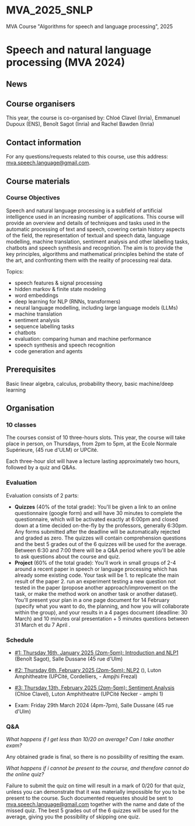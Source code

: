 # MVA_2025_SNLP
MVA Course "Algorithms for speech and language processing", 2025 

# Speech and natural language processing (MVA 2024)

## News


## Course organisers

This year, the course is co-organised by: Chloé Clavel (Inria), Emmanuel Dupoux (ENS), Benoît Sagot (Inria) and Rachel Bawden (Inria) 


## Contact information

For any questions/requests related to this course, use this address: mva.speech.language@gmail.com.

## Course materials

### Course Objectives

Speech and natural language processing is a subfield of artificial intelligence used in an increasing number of applications. This course will provide an overview and details of techniques and tasks used in the automatic processing of text and speech, covering certain history aspects of the field, the representation of textual and speech data, language modelling, machine translation, sentiment analysis and other labelling tasks, chatbots and speech synthesis and recognition. The aim is to provide the key principles, algorithms and mathematical principles behind the state of the art, and confronting them with the reality of processing real data. 

Topics:

- speech features & signal processing
- hidden markov & finite state modeling
- word embeddings
- deep learning for NLP (RNNs, transformers)
- neural language modelling, including large language models (LLMs)
- machine translation
- sentiment analysis
- sequence labelling tasks
- chatbots
- evaluation: comparing human and machine performance
- speech synthesis and speech recognition
- code generation and agents


## Prerequisites

Basic linear algebra, calculus, probability theory, basic machine/deep learning

## Organisation

### 10 classes

The courses consist of 10 three-hours slots. This year, the course will take place in person, on Thursdays, from 2pm to 5pm, at the Ecole Normale Supérieure, (45 rue d'ULM) or UPCité.

Each three-hour slot will have a lecture lasting approximately two hours, followed by a quiz and Q&As.

### Evaluation

Evaluation consists of 2 parts:
- **Quizzes** (40% of the total grade): You'll be given a link to an online questionnaire (google form) and will have 30 minutes to complete the questionnaire, which will be activated exactly at 6:00pm and closed down at a time decided on-the-fly by the professors, generally 6:30pm. Any forms submitted after the deadline will be automatically rejected and graded as zero. The quizzes will contain comprehension questions and the best 5 grades out of the 6 quizzes will be used for the average. Between 6:30 and 7:00 there will be a Q&A period where you'll be able to ask questions about the course and quiz.
- **Project** (60% of the total grade): You'll work in small groups of 2-4 around a recent paper in speech or language processing which has already some existing code. Your task will be 1. to replicate the main result of the paper 2. run an experiment testing a new question not tested in the paper (propose another approach/improvement on the task, or make the method work on another task or another dataset). You'll present your plan in a one page document for 14 February (specify what you want to do, the planning, and how you will collaborate within the group), and your results in a 4 pages document (deadline: 30 March) and 10 minutes oral presentation + 5 minutes questions between 31 March et du 7 April .

### Schedule

- [#1: Thursday  16th, January  2025 (2pm-5pm): Introduction and NLP1](https://github.com/rbawden/MVA_2024_SL/tree/main/Course_%231) (Benoît Sagot), Salle Dussane (45 rue d'Ulm)
- [#2: Thursday 6th, February 2025 (2pm-5pm): NLP2](https://github.com/rbawden/MVA_2024_SL/tree/main/Course_%232) (), Luton Amphitheatre (UPCité, Cordelliers, - Ampjhi Frezal)
- [#3: Thursday 13th, February 2025 (2pm-5pm): Sentiment Analysis](https://github.com/rbawden/MVA_2024_SL/tree/main/Course_%232) (Chloe Clavel), Luton Amphitheatre (UPCité Necker - amphi 1)

- Exam: Friday 29th March 2024 (4pm-7pm), Salle Dussane (45 rue d'Ulm)


### Q&A

_What happens if I get less than 10/20 on average? Can I take another exam?_

Any obtained grade is final, so there is no possibility of resitting the exam.

_What happens if i cannot be present to the course, and therefore cannot do the online quiz?_

Failure to submit the quiz on time will result in a mark of 0/20 for that quiz, unless you can demonstrate that it was materially impossible for you to be present to the course. Such documented requestes should be sent to mva.speech.language@gmail.com together with the name and date of the missed quiz. The best 5 grades out of the 6 quizzes will be used for the average, giving you the possibility of skipping one quiz.


